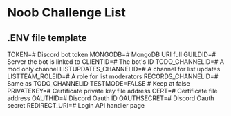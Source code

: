 # Noob Challenge List
## .ENV file template
TOKEN=# Discord bot token
MONGODB=# MongoDB URI full
GUILDID=# Server the bot is linked to
CLIENTID=# The bot's ID
TODO_CHANNELID=# A mod only channel
LISTUPDATES_CHANNELID=# A channel for list updates
LISTTEAM_ROLEID=# A role for list moderators
RECORDS_CHANNELID=# Same as TODO_CHANNELID
TESTMODE=FALSE # Keep at false
PRIVATEKEY=# Certificate private key file address
CERT=# Certificate file address
OAUTHID=# Discord Oauth ID
OAUTHSECRET=# Discord Oauth secret
REDIRECT_URI=# Login API handler page